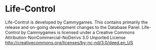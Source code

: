 # Life-Control

Life-Control is developed by Cammygames. This contains primarily the release and on-going development changes to the Database Panel.
Life-Control by Cammygames is licensed under a Creative Commons Attribution-NonCommercial-NoDerivs 3.0 Unported License
http://creativecommons.org/licenses/by-nc-nd/3.0/deed.en_US